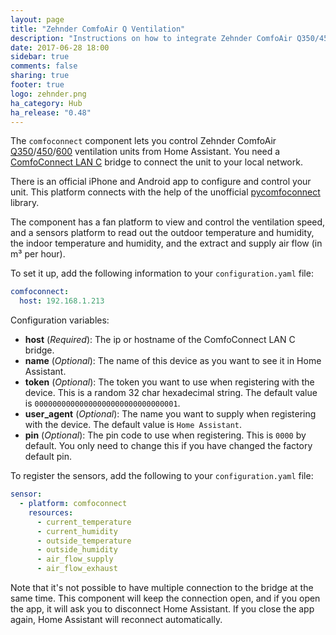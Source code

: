```yaml
---
layout: page
title: "Zehnder ComfoAir Q Ventilation"
description: "Instructions on how to integrate Zehnder ComfoAir Q350/450/600 ventilation systems into Home Assistant."
date: 2017-06-28 18:00
sidebar: true
comments: false
sharing: true
footer: true
logo: zehnder.png
ha_category: Hub
ha_release: "0.48"
---
```


The `comfoconnect` component lets you control Zehnder ComfoAir [Q350](http://www.international.zehnder-systems.com/products-and-systems/comfosystems/zehnder-comfoair-q350-st)/[450](http://www.international.zehnder-systems.com/products-and-systems/comfosystems/zehnder-comfoair-q450-st)/[600](http://www.international.zehnder-systems.com/products-and-systems/comfosystems/zehnder-comfoair-q600-st)
ventilation units from Home Assistant. You need a [ComfoConnect LAN C](http://www.zehnder.co.uk/products-and-systems/comfortable-indoor-ventilation/ms-comfoair-q/ideal-control#node-21233)
bridge to connect the unit to your local network.

There is an official iPhone and Android app to configure and control your unit. This platform connects with the help of
the unofficial [pycomfoconnect](https://github.com/michaelarnauts/comfoconnect) library.

The component has a fan platform to view and control the ventilation speed, and a sensors platform to read out the outdoor temperature and humidity, the indoor temperature and humidity, and the extract and supply air flow (in m³ per hour).

To set it up, add the following information to your `configuration.yaml` file:

```yaml
comfoconnect:
  host: 192.168.1.213
```

Configuration variables:

- **host** (*Required*): The ip or hostname of the ComfoConnect LAN C bridge.
- **name** (*Optional*): The name of this device as you want to see it in Home Assistant.
- **token** (*Optional*): The token you want to use when registering with the device. This is a random 32 char hexadecimal string. The default value is `00000000000000000000000000000001`.
- **user_agent** (*Optional*): The name you want to supply when registering with the device. The default value is `Home Assistant`.
- **pin** (*Optional*): The pin code to use when registering. This is `0000` by default. You only need to change this if you have changed the factory default pin.

To register the sensors, add the following to your `configuration.yaml` file:

```yaml
sensor:
  - platform: comfoconnect
    resources:
      - current_temperature
      - current_humidity
      - outside_temperature
      - outside_humidity
      - air_flow_supply
      - air_flow_exhaust
```

<p class='note'>
Note that it's not possible to have multiple connection to the bridge at the same time. This component will keep the connection open, and if you open the app, it will ask you to disconnect Home Assistant. If you close the app again, Home Assistant will reconnect automatically.
</p>
